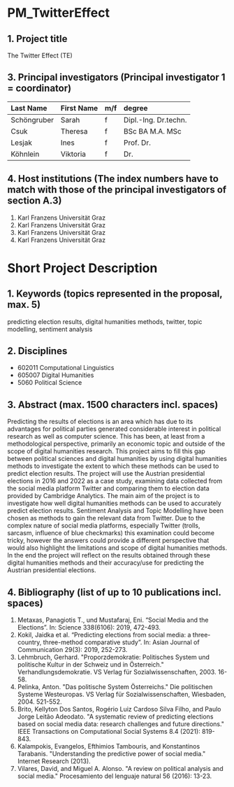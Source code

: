 # PM_TwitterEffect


## 1. Project title 
The Twitter Effect (TE)

## 3. Principal investigators (Principal investigator 1 = coordinator) 


| Last Name     | First Name    | m/f  | degree |
|:--------------|:--------------|:-----|:-------------------|
| Schöngruber   | Sarah		    | f    |Dipl.-Ing. Dr.techn.|
| Csuk	        | Theresa       | f    |BSc BA M.A. MSc 	|
| Lesjak	    | Ines	        | f    |Prof. Dr. 			|
| Köhnlein	    | Viktoria      | f    | 		Dr.			|

## 4. Host institutions (The index numbers have to match with those of the principal investigators of section A.3) 
1. Karl Franzens Universität Graz
2. Karl Franzens Universität Graz
3. Karl Franzens Universität Graz
4. Karl Franzens Universität Graz

# Short Project Description 
## 1. Keywords (topics represented in the proposal, max. 5) 
predicting election results, digital humanities methods, twitter, topic modelling, sentiment analysis
## 2. Disciplines  

* 602011 Computational Linguistics
* 605007 Digital Humanities
* 5060 Political Science

## 3. Abstract (max. 1500 characters incl. spaces) 
Predicting the results of elections is an area which has due to its advantages for political parties generated considerable interest in political research as well as computer science. This has been, at least from a methodological perspective, primarily an economic topic and outside of the scope of digital humanities research. This project aims to fill this gap between political sciences and digital humanities by using digital humanities methods to investigate the extent to which these methods can be used to predict election results. The project will use the Austrian presidential elections in 2016 and 2022 as a case study, examining data collected from the social media platform Twitter and comparing them to election data provided by Cambridge Analytics. The main aim of the project is to investigate how well digital humanities methods can be used to accurately predict election results. Sentiment Analysis and Topic Modelling have been chosen as methods to gain the relevant data from Twitter. Due to the complex nature of social media platforms, especially Twitter (trolls, sarcasm, influence of blue checkmarks) this examination could become tricky, however the answers could provide a different perspective that would also highlight the limitations and scope of digital humanities methods. In the end the project will reflect on the results obtained through these digital humanities methods and their accuracy/use for predicting the Austrian presidential elections.

## 4. Bibliography (list of up to 10 publications incl. spaces) 
1.  Metaxas, Panagiotis T., und Mustafaraj, Eni. “Social Media and the Elections”. In: Science 338(6106): 2019, 472-493.
2. 	Kokil, Jaidka et al. “Predicting elections from social media: a three-country, three-method comparative study”. In: Asian Journal of Communication 29(3): 2019, 252-273.
3. 	Lehmbruch, Gerhard. "Proporzdemokratie: Politisches System und politische Kultur in der Schweiz und in Österreich." Verhandlungsdemokratie. VS Verlag für Sozialwissenschaften, 2003. 16-58.
4. 	Pelinka, Anton. "Das politische System Österreichs." Die politischen Systeme Westeuropas. VS Verlag für Sozialwissenschaften, Wiesbaden, 2004. 521-552.
5. 	Brito, Kellyton Dos Santos, Rogério Luiz Cardoso Silva Filho, and Paulo Jorge Leitão Adeodato. "A systematic review of predicting elections based on social media data: research challenges and future directions." IEEE Transactions on Computational Social Systems 8.4 (2021): 819-843.
6. 	Kalampokis, Evangelos, Efthimios Tambouris, and Konstantinos Tarabanis. "Understanding the predictive power of social media." Internet Research (2013).
7. 	Vilares, David, and Miguel A. Alonso. "A review on political analysis and social media." Procesamiento del lenguaje natural 56 (2016): 13-23.

